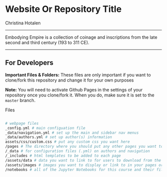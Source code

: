 # Website Or Repository Title

Christina Hotalen

---

Embodying Empire is a collection of coinage and inscriptions from the late second and third century (193 to 311 CE).

---

## For Developers

**Important Files & Folders:** These files are only important if you want to clone/fork this repository and change it for your own purposes

**Note:** You will need to activate Github Pages in the settings of your repository once you clone/fork it. When you do, make sure it is set to the `master` branch.

Files

```zsh

# webpage files
_config.yml # main configuation file
_data/navigation.yml # set up the main and sidebar nav menus
_data/authors.yml # set up author(s) information
assets/css/custom.css # put any custom css you want here
/pages # The directory where you should put any other pages you want to make, all saved as Markdown (.md) files
/_data # for configuration files (.yml) on authors and navigation
/_includes # html templates to be added to each page
/assets/data # data you want to link to for users to download from the webpage
/assets/images # images you want to display or link to in your pages or notebooks
/notebooks # all of the Jupyter Notebooks for this course and their files


```
